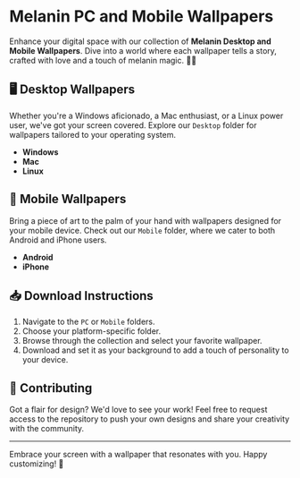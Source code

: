# Melanin PC and Mobile Wallpapers

Enhance your digital space with our collection of **Melanin Desktop and Mobile Wallpapers**. Dive into a world where each wallpaper tells a story, crafted with love and a touch of melanin magic. 🎨✨

## 🖥️ Desktop Wallpapers

Whether you're a Windows aficionado, a Mac enthusiast, or a Linux power user, we've got your screen covered. Explore our `Desktop` folder for wallpapers tailored to your operating system.

- **Windows**
- **Mac**
- **Linux**

## 📱 Mobile Wallpapers

Bring a piece of art to the palm of your hand with wallpapers designed for your mobile device. Check out our `Mobile` folder, where we cater to both Android and iPhone users.

- **Android**
- **iPhone**

## 📥 Download Instructions

1. Navigate to the `PC` or `Mobile` folders.
2. Choose your platform-specific folder.
3. Browse through the collection and select your favorite wallpaper.
4. Download and set it as your background to add a touch of personality to your device.

## 🤝 Contributing

Got a flair for design? We'd love to see your work! Feel free to request access to the repository to push your own designs and share your creativity with the community.

---

Embrace your screen with a wallpaper that resonates with you. Happy customizing! 🌟
